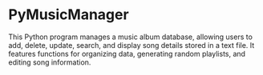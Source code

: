 # PyMusicManager
This Python program manages a music album database, allowing users to add, delete, update, search, and display song details stored in a text file. It features functions for organizing data, generating random playlists, and editing song information.
